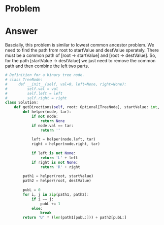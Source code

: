 # Problem
# Answer
Bascially, this problem is similar to lowest common ancestor problem. We need to find the path from root to startValue and destValue sperately. There must be a common path of [root -> startValue] and [root -> destValue]. So, for the path [startValue -> destValue] we just need to remove the common path and then combine the left two parts.
```python
# Definition for a binary tree node.
# class TreeNode:
#     def __init__(self, val=0, left=None, right=None):
#         self.val = val
#         self.left = left
#         self.right = right
class Solution:
    def getDirections(self, root: Optional[TreeNode], startValue: int, destValue: int) -> str:
        def helper(node, tar):
            if not node:
                return None
            if node.val == tar:
                return ''
            
            left = helper(node.left, tar)
            right = helper(node.right, tar)
            
            if left is not None:
                return 'L' + left
            if right is not None:
                return 'R' + right
            
        path1 = helper(root, startValue)
        path2 = helper(root, destValue)
        
        pubL = 0
        for i, j in zip(path1, path2):
            if i == j:
                pubL += 1
            else:
                break
        return 'U' * (len(path1[pubL:])) + path2[pubL:]
```